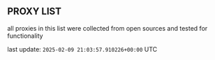 ## PROXY LIST

all proxies in this list were collected from open sources and tested for functionality

last update: `2025-02-09 21:03:57.910226+00:00` UTC